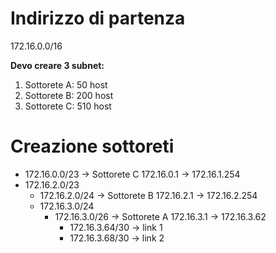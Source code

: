 # Indirizzo di partenza

172.16.0.0/16

**Devo creare 3 subnet:**
1. Sottorete A: 50 host
2. Sottorete B: 200 host
3. Sottorete C: 510 host

# Creazione sottoreti

* 172.16.0.0/23 -> Sottorete C			172.16.0.1 -> 172.16.1.254
* 172.16.2.0/23
	* 172.16.2.0/24 -> Sottorete B		172.16.2.1 -> 172.16.2.254
	* 172.16.3.0/24
		* 172.16.3.0/26 -> Sottorete A	172.16.3.1 -> 172.16.3.62
			* 172.16.3.64/30 -> link 1
			* 172.16.3.68/30 -> link 2
